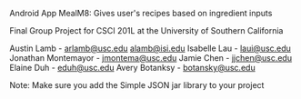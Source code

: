 Android App MealM8: Gives user's recipes based on ingredient inputs

Final Group Project for CSCI 201L at the University of Southern California

Austin Lamb - arlamb@usc.edu alamb@isi.edu
Isabelle Lau - laui@usc.edu
Jonathan Montemayor - jmontema@usc.edu
Jamie Chen - jjchen@usc.edu
Elaine Duh - eduh@usc.edu 
Avery Botanksy - botansky@usc.edu 

Note: Make sure you add the Simple JSON jar library to your project
